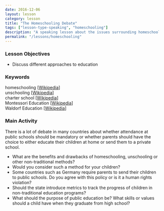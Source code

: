```yaml
---
date: 2016-12-06
layout: lesson
category: lesson 
title: "The Homeschooling Debate" 
tags: ["lesson-type-speaking", "homeschooling"]
description: "A speaking lesson about the issues surrounding homeschooling, charter schools and education"
permalink: "/lessons/homeschooling"
---
```

### Lesson Objectives 
- Discuss different approaches to education  

### Keywords 

homeschooling [<a href="https://en.wikipedia.org/wiki/" target="_blank">Wikipedia</a>]  
unschooling [<a href="https://en.wikipedia.org/wiki/Unschooling" target="_blank">Wikipedia</a>]  
charter school [<a href="https://en.wikipedia.org/wiki/Charter_school" target="_blank">Wikipedia</a>]  
Montessori Education [<a href="https://en.wikipedia.org/wiki/Montessori_education" target="_blank">Wikipedia</a>]  
Waldorf Education [<a href="https://en.wikipedia.org/wiki/Waldorf_education" target="_blank">Wikipedia</a>]  

### Main Activity 

There is a lot of debate in many countries about whether attendance at public schools should be mandatory or whether parents should have the choice to either educate their children at home or send them to a private school. 

- What are the benefits and drawbacks of homeschooling, unschooling or other non-traditional methods? 
- Would you consider such a method for your children?
- Some countries such as Germany require parents to send their children to public schools. Do you agree with this policy or is it a human rights violation? 
- Should the state introduce metrics to track the progress of children in non-traditional education programs? 
- What should the purpose of public education be? What skills or values should a child have when they graduate from high school? 